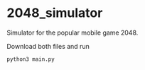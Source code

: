 # 2048_simulator
Simulator for the popular mobile game 2048.

Download both files and run

`python3 main.py`
